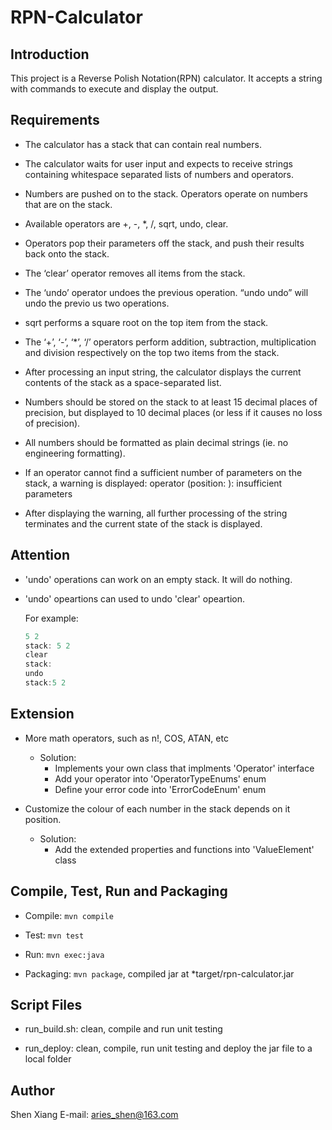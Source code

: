 # RPN-Calculator

## Introduction
This project is a Reverse Polish Notation(RPN) calculator. It accepts a string with commands to execute and display the output.

## Requirements

- The calculator has a stack that can contain real numbers.

- The calculator waits for user input and expects to receive strings containing whitespace separated lists of numbers and operators.

- Numbers are pushed on to the stack. Operators operate on numbers that are on the stack. 

- Available operators are +, -, *, /, sqrt, undo, clear.

- Operators pop their parameters off the stack, and push their results back onto the stack.

- The ‘clear’ operator removes all items from the stack.

- The ‘undo’ operator undoes the previous operation. “undo undo” will undo the previo us two operations.

- sqrt performs a square root on the top item from the stack.

- The ‘+’, ‘-’, ‘*’, ‘/’ operators perform addition, subtraction, multiplication and division respectively on the top two items from the stack.

- After processing an input string, the calculator displays the current contents of the stack as a space-separated list.

- Numbers should be stored on the stack to at least 15 decimal places of precision, but displayed to 10 decimal places (or less if it causes no loss of precision).

- All numbers should be formatted as plain decimal strings (ie. no engineering formatting).

- If an operator cannot find a sufficient number of parameters on the stack, a warning is displayed:
operator <operator> (position: <pos>): insufficient parameters
  
- After displaying the warning, all further processing of the string terminates and the current state of the stack is displayed.

## Attention
- 'undo' operations can work on an empty stack. It will do nothing.
- 'undo' opeartions can used to undo 'clear' opeartion.
  
  For example:
  
  ```Java
  5 2
  stack: 5 2
  clear
  stack:
  undo
  stack:5 2
  ```
## Extension
- More math operators, such as n!, COS, ATAN, etc
  - Solution:
    - Implements your own class that implments 'Operator' interface
    - Add your operator into 'OperatorTypeEnums' enum
    - Define your error code into 'ErrorCodeEnum' enum
  
- Customize the colour of each number in the stack depends on it position.
  - Solution:
    - Add the extended properties and functions into 'ValueElement' class
  
## Compile, Test, Run and Packaging

- Compile: `mvn compile`

- Test: `mvn test`

- Run: `mvn exec:java`

- Packaging: `mvn package`, compiled jar at *target/rpn-calculator.jar

## Script Files

- run_build.sh: clean, compile and run unit testing

- run_deploy: clean, compile, run unit testing and deploy the jar file to a local folder

## Author
Shen Xiang
E-mail: [aries_shen@163.com](mailto:aries_shen@hotmail.com)
